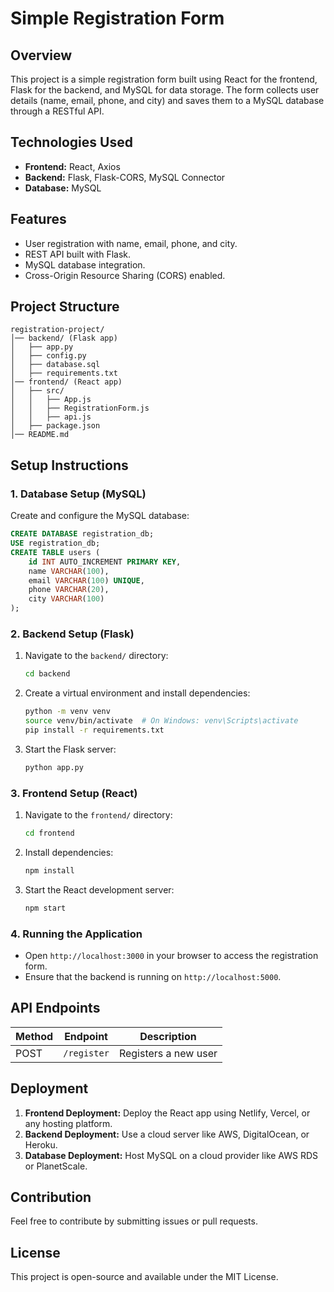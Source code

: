 # Simple Registration Form

## Overview
This project is a simple registration form built using React for the frontend, Flask for the backend, and MySQL for data storage. The form collects user details (name, email, phone, and city) and saves them to a MySQL database through a RESTful API.

## Technologies Used
- **Frontend:** React, Axios
- **Backend:** Flask, Flask-CORS, MySQL Connector
- **Database:** MySQL

## Features
- User registration with name, email, phone, and city.
- REST API built with Flask.
- MySQL database integration.
- Cross-Origin Resource Sharing (CORS) enabled.

## Project Structure
```
registration-project/
│── backend/ (Flask app)
│   ├── app.py
│   ├── config.py
│   ├── database.sql
│   ├── requirements.txt
│── frontend/ (React app)
│   ├── src/
│   │   ├── App.js
│   │   ├── RegistrationForm.js
│   │   ├── api.js
│   ├── package.json
│── README.md
```

## Setup Instructions

### 1. Database Setup (MySQL)
Create and configure the MySQL database:
```sql
CREATE DATABASE registration_db;
USE registration_db;
CREATE TABLE users (
    id INT AUTO_INCREMENT PRIMARY KEY,
    name VARCHAR(100),
    email VARCHAR(100) UNIQUE,
    phone VARCHAR(20),
    city VARCHAR(100)
);
```

### 2. Backend Setup (Flask)
1. Navigate to the `backend/` directory:
   ```sh
   cd backend
   ```
2. Create a virtual environment and install dependencies:
   ```sh
   python -m venv venv
   source venv/bin/activate  # On Windows: venv\Scripts\activate
   pip install -r requirements.txt
   ```
3. Start the Flask server:
   ```sh
   python app.py
   ```

### 3. Frontend Setup (React)
1. Navigate to the `frontend/` directory:
   ```sh
   cd frontend
   ```
2. Install dependencies:
   ```sh
   npm install
   ```
3. Start the React development server:
   ```sh
   npm start
   ```

### 4. Running the Application
- Open `http://localhost:3000` in your browser to access the registration form.
- Ensure that the backend is running on `http://localhost:5000`.

## API Endpoints
| Method | Endpoint       | Description             |
|--------|--------------|-------------------------|
| POST   | `/register`  | Registers a new user    |

## Deployment
1. **Frontend Deployment:** Deploy the React app using Netlify, Vercel, or any hosting platform.
2. **Backend Deployment:** Use a cloud server like AWS, DigitalOcean, or Heroku.
3. **Database Deployment:** Host MySQL on a cloud provider like AWS RDS or PlanetScale.

## Contribution
Feel free to contribute by submitting issues or pull requests.

## License
This project is open-source and available under the MIT License.

